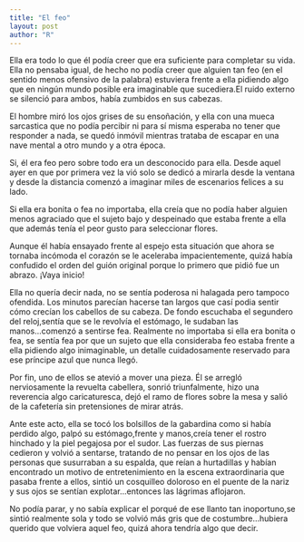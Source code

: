 ```yaml
---
title: "El feo"
layout: post
author: "R"
---
```


Ella era todo lo que él podía creer que era suficiente para completar su vida. Ella no pensaba igual, de hecho no podía creer que alguien tan feo (en el sentido menos ofensivo de la palabra) estuviera frente a ella pidiendo algo que en ningún mundo posible era imaginable que sucediera.El ruido externo se silenció para ambos, había zumbidos en sus cabezas.  


El hombre miró los ojos grises de su ensoñación, y ella con una mueca sarcastica que no podía percibir ni para sí misma esperaba no tener que responder a nada, se quedó inmóvil mientras trataba de escapar en una nave mental a otro mundo y a otra época.    


Si, él era feo pero sobre todo era un desconocido para ella. Desde aquel ayer en que por primera vez la vió solo se dedicó a mirarla desde la  ventana y desde la distancia comenzó a imaginar miles de escenarios felices a su lado.


Si ella era bonita o fea no importaba, ella creía que no podía haber alguien menos agraciado que el sujeto bajo y despeinado que estaba frente a ella que además tenía el peor gusto para seleccionar flores.


Aunque él había ensayado frente al espejo esta situación que ahora se tornaba incómoda el corazón se le aceleraba impacientemente, quizá había confudido el orden del guión original porque lo primero que pidió fue un abrazo. ¡Vaya inicio!


Ella no quería decir nada, no se sentía poderosa ni halagada pero tampoco ofendida. Los minutos parecían hacerse tan largos que casí podia sentir cómo crecían los cabellos de su cabeza. De fondo escuchaba el segundero del reloj,sentía que se le revolvía el estómago, le sudaban las manos...comenzó a sentirse fea. Realmente no importaba si ella era bonita o fea, se sentía fea por que un sujeto que ella consideraba feo estaba frente a ella pidiendo algo inimaginable, un detalle cuidadosamente reservado para ese príncipe azul que nunca llegó.


Por fin, uno de ellos se atevió a mover una pieza. Él se arregló nerviosamente la revuelta cabellera, sonrió triunfalmente, hizo una reverencia algo caricaturesca, dejó el ramo de flores sobre la mesa  y salió de la cafetería sin pretensiones de mirar atrás.


Ante este acto, ella se tocó los bolsillos de la gabardina como si había perdido algo, palpó su estómago,frente y manos,creía tener el rostro hinchado y la piel pegajosa por el sudor. Las fuerzas de sus piernas cedieron y volvió a sentarse, tratando de no pensar en los ojos de las personas que susurraban a su espalda, que reían a hurtadillas y habían encontrado un motivo de entretenimiento en la escena extraordinaria que pasaba frente a ellos, sintió un cosquilleo doloroso en el puente de la nariz y sus ojos se sentían explotar...entonces las lágrimas aflojaron.


No podía parar, y no sabía explicar el porqué de ese llanto tan inoportuno,se sintió realmente sola y todo se volvió más gris que de costumbre...hubiera querido que volviera aquel feo, quizá ahora tendría algo que decir.
